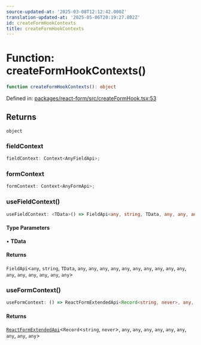 ```yaml
---
source-updated-at: '2025-03-08T12:12:42.000Z'
translation-updated-at: '2025-05-06T20:19:27.802Z'
id: createFormHookContexts
title: createFormHookContexts
---
```


<!-- DO NOT EDIT: this page is autogenerated from the type comments -->

# Function: createFormHookContexts()

```ts
function createFormHookContexts(): object
```

Defined in: [packages/react-form/src/createFormHook.tsx:53](https://github.com/TanStack/form/blob/main/packages/react-form/src/createFormHook.tsx#L53)

## Returns

`object`

### fieldContext

```ts
fieldContext: Context<AnyFieldApi>;
```

### formContext

```ts
formContext: Context<AnyFormApi>;
```

### useFieldContext()

```ts
useFieldContext: <TData>() => FieldApi<any, string, TData, any, any, any, any, any, any, any, any, any, any, any, any, any, any, any, any>;
```

#### Type Parameters

• **TData**

#### Returns

`FieldApi`\<`any`, `string`, `TData`, `any`, `any`, `any`, `any`, `any`, `any`, `any`, `any`, `any`, `any`, `any`, `any`, `any`, `any`, `any`, `any`\>

### useFormContext()

```ts
useFormContext: () => ReactFormExtendedApi<Record<string, never>, any, any, any, any, any, any, any, any, any>;
```

#### Returns

[`ReactFormExtendedApi`](../type-aliases/reactformextendedapi.md)\<`Record`\<`string`, `never`\>, `any`, `any`, `any`, `any`, `any`, `any`, `any`, `any`, `any`\>
